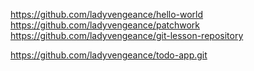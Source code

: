 https://github.com/ladyvengeance/hello-world
https://github.com/ladyvengeance/patchwork
https://github.com/ladyvengeance/git-lesson-repository

https://github.com/ladyvengeance/todo-app.git